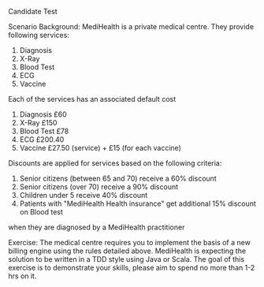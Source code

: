 Candidate Test

Scenario Background:
MediHealth is a private medical centre. They provide following services:
1. Diagnosis
2. X-Ray
3. Blood Test
4. ECG
5. Vaccine

Each of the services has an associated default cost

1. Diagnosis £60
2. X-Ray £150
3. Blood Test £78
4. ECG £200.40
5. Vaccine £27.50 (service) + £15 (for each vaccine)

Discounts are applied for services based on the following criteria:
1. Senior citizens (between 65 and 70) receive a 60% discount
2. Senior citizens (over 70) receive a 90% discount
3. Children under 5 receive 40% discount
4. Patients with "MediHealth Health insurance" get additional 15% discount on Blood test

when they are diagnosed by a MediHealth practitioner

Exercise:
The medical centre requires you to implement the basis of a new billing engine using the rules
detailed above. MediHealth is expecting the solution to be written in a TDD style using Java or
Scala.
The goal of this exercise is to demonstrate your skills, please aim to spend no more than 1-2 hrs
on it.
